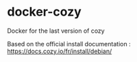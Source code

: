 # docker-cozy
Docker for the last version of cozy

Based on the official install documentation : https://docs.cozy.io/fr/install/debian/

